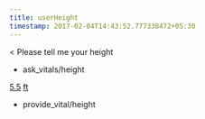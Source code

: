 ```yaml
---
title: userHeight
timestamp: 2017-02-04T14:43:52.777338472+05:30
---
```


< Please tell me your height
* ask_vitals/height

[5.5](height) [ft](unit)
* provide_vital/height
